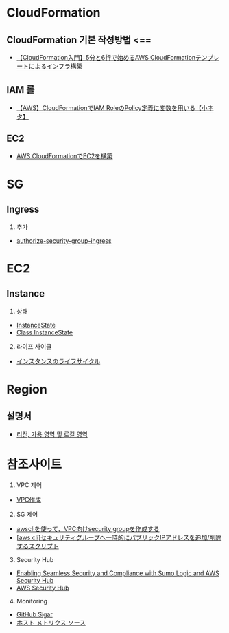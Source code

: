 
# CloudFormation
## CloudFormation 기본 작성방법 <==
- [【CloudFormation入門】5分と6行で始めるAWS CloudFormationテンプレートによるインフラ構築](https://dev.classmethod.jp/cloud/aws/cloudformation-beginner01/)

## IAM 롤
- [【AWS】CloudFormationでIAM RoleのPolicy定義に変数を用いる【小ネタ】](https://qiita.com/tmiki/items/5ffcc09a20fb49478835)

## EC2 
- [AWS CloudFormationでEC2を構築](https://qiita.com/tyoshitake/items/c5176c0ef4de8d7cf5d8)

# SG
## Ingress
1. 추가
- [authorize-security-group-ingress](https://docs.aws.amazon.com/cli/latest/reference/ec2/authorize-security-group-ingress.html)

# EC2
## Instance
1. 상태
- [InstanceState](https://docs.aws.amazon.com/AWSEC2/latest/APIReference/API_InstanceState.html)
- [Class InstanceState](https://docs.aws.amazon.com/AWSJavaSDK/latest/javadoc/com/amazonaws/services/ec2/model/InstanceState.html#setCode-java.lang.Integer-)
2. 라이프 사이클
- [インスタンスのライフサイクル](https://docs.aws.amazon.com/ja_jp/AWSEC2/latest/UserGuide/ec2-instance-lifecycle.html)

# Region
## 설명서
- [리전, 가용 영역 및 로컬 영역](https://docs.aws.amazon.com/ko_kr/AWSEC2/latest/UserGuide/using-regions-availability-zones.html)




# 참조사이트
1. VPC 제어
- [VPC作成](https://qiita.com/tcsh/items/41e1aa3c77c469c92e84)

2. SG 제어
- [awscliを使って、VPC向けsecurity groupを作成する](https://reiki4040.hatenablog.com/entry/2014/08/31/200001)
- [[aws cli]セキュリティグループへ一時的にパブリックIPアドレスを追加/削除するスクリプト](https://dev.classmethod.jp/cloud/aws/aws-cli-temporary-allow-access-script/)

3. Security Hub
- [Enabling Seamless Security and Compliance with Sumo Logic and AWS Security Hub](https://aws.amazon.com/ko/blogs/apn/enabling-seamless-security-and-compliance-with-sumo-logic-and-aws-security-hub/)
- [AWS Security Hub](https://aws.amazon.com/jp/security-hub/)

4. Monitoring
- [GitHub Sigar](https://github.com/hyperic/sigar)
- [ホスト メトリクス ソース](https://help.sumologic.jp/03Send-Data/Sources/01Sources-for-Installed-Collectors/Host-Metrics-Source)
